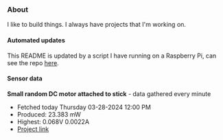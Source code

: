 ### About
I like to build things. I always have projects that I'm working on.

#### Automated updates
This README is updated by a script I have running on a Raspberry Pi, can see the repo [here](https://github.com/jdc-cunningham/raspi-git-repo-updater).

#### Sensor data


**Small random DC motor attached to stick** - data gathered every minute
- Fetched today Thursday 03-28-2024 12:00 PM
- Produced: 23.383 mW
- Highest: 0.068V 0.0022A
- [Project link](https://github.com/jdc-cunningham/turbine-raspi)